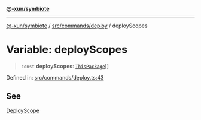 [**@-xun/symbiote**](../../../../README.md)

***

[@-xun/symbiote](../../../../README.md) / [src/commands/deploy](../README.md) / deployScopes

# Variable: deployScopes

> `const` **deployScopes**: [`ThisPackage`](../../../configure/enumerations/ThisPackageGlobalScope.md#thispackage)[]

Defined in: [src/commands/deploy.ts:43](https://github.com/Xunnamius/symbiote/blob/ee28fd25e233e1ad9b7043e0faa8defae74dbe7b/src/commands/deploy.ts#L43)

## See

[DeployScope](../../../configure/enumerations/ThisPackageGlobalScope.md)
